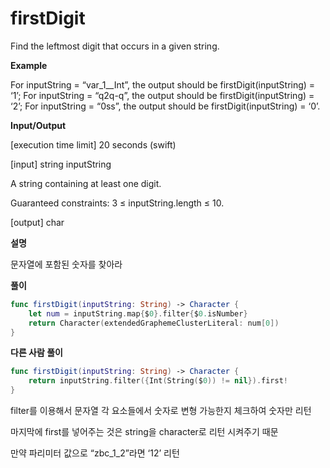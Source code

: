 # firstDigit

Find the leftmost digit that occurs in a given string.

**Example**

For inputString = “var_1__Int”, the output should be
firstDigit(inputString) = ‘1’;
For inputString = “q2q-q”, the output should be
firstDigit(inputString) = ‘2’;
For inputString = “0ss”, the output should be
firstDigit(inputString) = ‘0’.

**Input/Output**

[execution time limit] 20 seconds (swift)

[input] string inputString

A string containing at least one digit.

Guaranteed constraints:
3 ≤ inputString.length ≤ 10.

[output] char

**설명**

문자열에 포함된 숫자를 찾아라

**풀이**

```swift
func firstDigit(inputString: String) -> Character {
    let num = inputString.map{$0}.filter{$0.isNumber}
    return Character(extendedGraphemeClusterLiteral: num[0])
}
```

**다른 사람 풀이**

```swift
func firstDigit(inputString: String) -> Character {
    return inputString.filter({Int(String($0)) != nil}).first!
}
```

filter를 이용해서 문자열 각 요소들에서 숫자로 변형 가능한지 체크하여 숫자만 리턴

마지막에 first를 넣어주는 것은 string을 character로 리턴 시켜주기 때문

만약 파리미터 값으로 “zbc_1_2”라면 ‘12’ 리턴